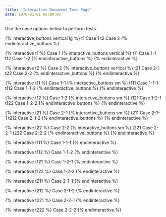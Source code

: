```yaml
---
title: 'Interactive Document Test Page'
date: 1970-01-01 00:00:00
---
```


Use the case options below to perform tests.

{% interactive_buttons vertical lg %}
t1 Case 1
t2 Case 2
{% endinteractive_buttons %}

{% interactive t1 %}
Case 1
{% interactive_buttons vertical %}
t11 Case 1-1
t12 Case 1-2
{% endinteractive_buttons %}
{% endinteractive %}

{% interactive t2 %}
Case 2
{% interactive_buttons vertical %}
t21 Case 2-1
t22 Case 2-2
{% endinteractive_buttons %}
{% endinteractive %}

{% interactive t11 %}
Case 1-1
{% interactive_buttons sm %}
t111 Case 1-1-1
t112 Case 1-1-2
{% endinteractive_buttons %}
{% endinteractive %}

{% interactive t12 %}
Case 1-2
{% interactive_buttons sm %}
t121 Case 1-2-1
t122 Case 1-2-2
{% endinteractive_buttons %}
{% endinteractive %}

{% interactive t21 %}
Case 2-1
{% interactive_buttons sm %}
t211 Case 2-1-1
t212 Case 2-1-2
{% endinteractive_buttons %}
{% endinteractive %}

{% interactive t22 %}
Case 2-2
{% interactive_buttons sm %}
t221 Case 2-2-1
t222 Case 2-2-2
{% endinteractive_buttons %}
{% endinteractive %}

{% interactive t111 %}
Case 1-1-1
{% endinteractive %}

{% interactive t112 %}
Case 1-1-2
{% endinteractive %}

{% interactive t121 %}
Case 1-2-1
{% endinteractive %}

{% interactive t122 %}
Case 1-2-2
{% endinteractive %}

{% interactive t211 %}
Case 2-1-1
{% endinteractive %}

{% interactive t212 %}
Case 2-1-2
{% endinteractive %}

{% interactive t221 %}
Case 2-2-1
{% endinteractive %}

{% interactive t222 %}
Case 2-2-2
{% endinteractive %}
